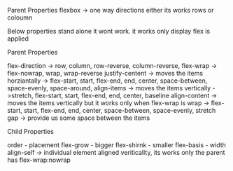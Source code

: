 
Parent Properties
flexbox -> one way directions either its works rows or coloumn


Below properties stand alone it wont work. it works only display flex is applied


Parent Properties

flex-direction -> row, column, row-reverse, column-reverse,
flex-wrap -> flex-nowrap, wrap, wrap-reverse
justify-centent -> moves the items horziantally 
    -> flex-start, start, flex-end, end, center, space-between, space-evenly, space-around,
align-items -> moves the items vertically
    ->stretch, flex-start, start, flex-end, end, center, baseline
align-content -> moves the items vertically but it works only when flex-wrap is wrap
    -> flex-start, start, flex-end, end, center,  space-between, space-evenly, stretch
gap -> provide us some space between the items




Child Properties

order - placement
flex-grow - bigger
flex-shirnk - smaller
flex-basis - width
align-self -> individual element aligned veriticallty, its works only the parent has flex-wrap:nowrap